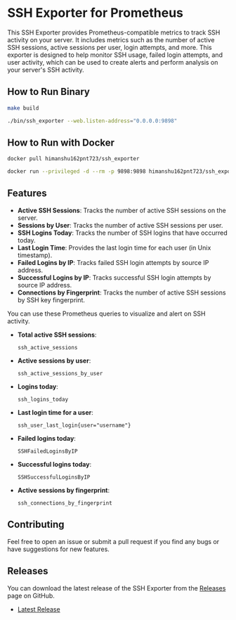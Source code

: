 # SSH Exporter for Prometheus

This SSH Exporter provides Prometheus-compatible metrics to track SSH activity on your server. It includes metrics such as the number of active SSH sessions, active sessions per user, login attempts, and more. This exporter is designed to help monitor SSH usage, failed login attempts, and user activity, which can be used to create alerts and perform analysis on your server's SSH activity.

## How to Run Binary

```bash
make build
```

```bash
./bin/ssh_exporter --web.listen-address="0.0.0.0:9898"
```

## How to Run with Docker

```bash
docker pull himanshu162pnt723/ssh_exporter
```
```bash
docker run --privileged -d --rm -p 9898:9898 himanshu162pnt723/ssh_exporter
```
## Features

- **Active SSH Sessions**: Tracks the number of active SSH sessions on the server.
- **Sessions by User**: Tracks the number of active SSH sessions per user.
- **SSH Logins Today**: Tracks the number of SSH logins that have occurred today.
- **Last Login Time**: Provides the last login time for each user (in Unix timestamp).
- **Failed Logins by IP**: Tracks failed SSH login attempts by source IP address.
- **Successful Logins by IP**: Tracks successful SSH login attempts by source IP address.
- **Connections by Fingerprint**: Tracks the number of active SSH sessions by SSH key fingerprint.

You can use these Prometheus queries to visualize and alert on SSH activity.

- **Total active SSH sessions**:

    ```promQL
    ssh_active_sessions
    ```

- **Active sessions by user**:

    ```promQL
    ssh_active_sessions_by_user
    ```

- **Logins today**:

    ```promQL
    ssh_logins_today
    ```

- **Last login time for a user**:

    ```promQL
    ssh_user_last_login{user="username"}
    ```

- **Failed logins today**:

    ```promQL
    SSHFailedLoginsByIP
    ```

- **Successful logins today**:

    ```promQL
    SSHSuccessfulLoginsByIP
    ```

- **Active sessions by fingerprint**:

    ```promQL
    ssh_connections_by_fingerprint
    ```

## Contributing

Feel free to open an issue or submit a pull request if you find any bugs or have suggestions for new features.

## Releases

You can download the latest release of the SSH Exporter from the [Releases](https://github.com/Himanshu-216/ssh_exporter/releases) page on GitHub.

- [Latest Release](https://github.com/Himanshu-216/ssh_exporter/releases/latest)






